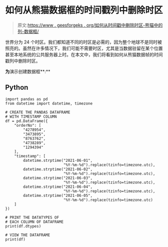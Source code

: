 # 如何从熊猫数据框的时间戳列中删除时区

> 原文:[https://www . geesforgeks . org/如何从时间戳中删除时区-熊猫中的列-数据框/](https://www.geeksforgeeks.org/how-to-remove-timezone-from-a-timestamp-column-in-a-pandas-dataframe/)

世界分为 24 个时区。我们都知道不同的时区是必需的，因为整个地球不是同时被照亮的。虽然在许多情况下，我们可能不需要时区，尤其是当数据驻留在某个位置甚至本地系统的公共服务器上时。在本文中，我们将看到如何从熊猫数据帧的时间戳列中删除时区。

**为**演示创建数据框**:**

## Python

```
import pandas as pd
from datetime import datetime, timezone

# CREATE THE PANDAS DATAFRAME
# WITH TIMESTAMP COLUMN
df = pd.DataFrame({
    "orderNo": [
        "4278954",
        "3473895",
        "8763762",
        "4738289",
        "1294394"
    ],
    "timestamp": [
        datetime.strptime("2021-06-01",
                          "%Y-%m-%d").replace(tzinfo=timezone.utc),
        datetime.strptime("2021-06-02",
                          "%Y-%m-%d").replace(tzinfo=timezone.utc),
        datetime.strptime("2021-06-03",
                          "%Y-%m-%d").replace(tzinfo=timezone.utc),
        datetime.strptime("2021-06-04",
                          "%Y-%m-%d").replace(tzinfo=timezone.utc),
        datetime.strptime("2021-06-05",
                          "%Y-%m-%d").replace(tzinfo=timezone.utc)
    ]
})

# PRINT THE DATATYPES OF
# EACH COLUMN OF DATAFRAME
print(df.dtypes)

# VIEW THE DATAFRAME
print(df)
```